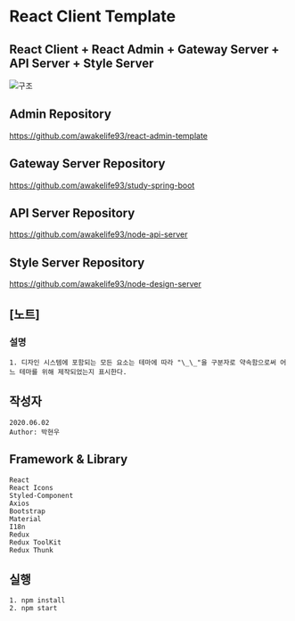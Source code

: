 # React Client Template

## React Client + React Admin + Gateway Server + API Server + Style Server

![구조](https://user-images.githubusercontent.com/20429356/153713139-ce6588af-2ab7-40d1-8bda-1de14a8a3257.png)

## Admin Repository

https://github.com/awakelife93/react-admin-template

## Gateway Server Repository

https://github.com/awakelife93/study-spring-boot

## API Server Repository

https://github.com/awakelife93/node-api-server

## Style Server Repository

https://github.com/awakelife93/node-design-server

## [노트]

### 설명

```
1. 디자인 시스템에 포함되는 모든 요소는 테마에 따라 "\_\_"을 구분자로 약속함으로써 어느 테마를 위해 제작되었는지 표시한다.
```

## 작성자

```
2020.06.02
Author: 박현우
```

## Framework & Library

```
React
React Icons
Styled-Component
Axios
Bootstrap
Material
I18n
Redux
Redux ToolKit
Redux Thunk
```

## 실행

```
1. npm install
2. npm start
```
